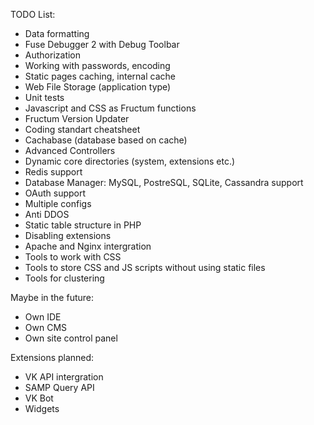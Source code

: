 TODO List:

- Data formatting
- Fuse Debugger 2 with Debug Toolbar
- Authorization
- Working with passwords, encoding
- Static pages caching, internal cache
- Web File Storage (application type)
- Unit tests
- Javascript and CSS as Fructum functions
- Fructum Version Updater
- Coding standart cheatsheet
- Cachabase (database based on cache)
- Advanced Controllers
- Dynamic core directories (system, extensions etc.)
- Redis support
- Database Manager: MySQL, PostreSQL, SQLite, Cassandra support
- OAuth support
- Multiple configs
- Anti DDOS
- Static table structure in PHP
- Disabling extensions
- Apache and Nginx intergration
- Tools to work with CSS
- Tools to store CSS and JS scripts without using static files
- Tools for clustering

Maybe in the future:
- Own IDE
- Own CMS
- Own site control panel

Extensions planned:
- VK API intergration
- SAMP Query API
- VK Bot
- Widgets